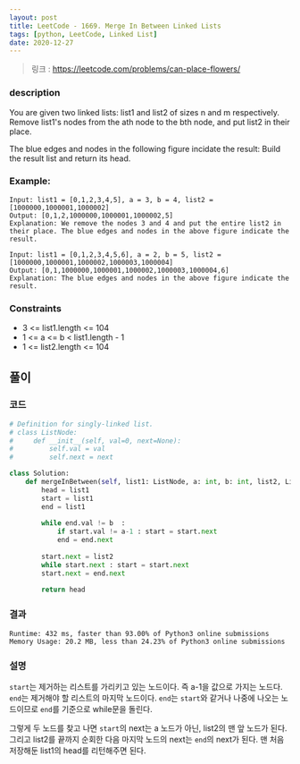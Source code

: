 ```yaml
---
layout: post
title: LeetCode - 1669. Merge In Between Linked Lists
tags: [python, LeetCode, Linked List]
date: 2020-12-27
---
```


> 링크 : https://leetcode.com/problems/can-place-flowers/


### description
You are given two linked lists: list1 and list2 of sizes n and m respectively. Remove list1's nodes from the ath node to the bth node, and put list2 in their place.

The blue edges and nodes in the following figure incidate the result:
Build the result list and return its head.

### Example:
```
Input: list1 = [0,1,2,3,4,5], a = 3, b = 4, list2 = [1000000,1000001,1000002]
Output: [0,1,2,1000000,1000001,1000002,5]
Explanation: We remove the nodes 3 and 4 and put the entire list2 in their place. The blue edges and nodes in the above figure indicate the result.

Input: list1 = [0,1,2,3,4,5,6], a = 2, b = 5, list2 = [1000000,1000001,1000002,1000003,1000004]
Output: [0,1,1000000,1000001,1000002,1000003,1000004,6]
Explanation: The blue edges and nodes in the above figure indicate the result.
```

### Constraints

- 3 <= list1.length <= 104
- 1 <= a <= b < list1.length - 1
- 1 <= list2.length <= 104


## 풀이

### 코드

```python
# Definition for singly-linked list.
# class ListNode:
#     def __init__(self, val=0, next=None):
#         self.val = val
#         self.next = next

class Solution:
    def mergeInBetween(self, list1: ListNode, a: int, b: int, list2, ListNode) -> ListNode:
        head = list1
        start = list1
        end = list1
        
        while end.val != b  :
            if start.val != a-1 : start = start.next
            end = end.next
        
        start.next = list2
        while start.next : start = start.next
        start.next = end.next
        
        return head
```

### 결과
```
Runtime: 432 ms, faster than 93.00% of Python3 online submissions
Memory Usage: 20.2 MB, less than 24.23% of Python3 online submissions
```

### 설명

`start`는 제거하는 리스트를 가리키고 있는 노드이다. 즉 a-1을 값으로 가지는 노드다. `end`는 제거해야 할 리스트의 마지막 노드이다. `end`는 `start`와 같거나 나중에 나오는 노드이므로 `end`를 기준으로 while문을 돌린다.

그렇게 두 노드를 찾고 나면 `start`의 next는 a 노드가 아닌, list2의 맨 앞 노드가 된다. 그리고 list2를 끝까지 순회한 다음 마지막 노드의 next는 `end`의 next가 된다. 맨 처음 저장해둔 list1의 head를 리턴해주면 된다.